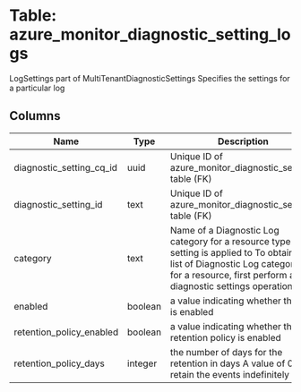 
# Table: azure_monitor_diagnostic_setting_logs
LogSettings part of MultiTenantDiagnosticSettings Specifies the settings for a particular log
## Columns
| Name        | Type           | Description  |
| ------------- | ------------- | -----  |
|diagnostic_setting_cq_id|uuid|Unique ID of azure_monitor_diagnostic_settings table (FK)|
|diagnostic_setting_id|text|Unique ID of azure_monitor_diagnostic_settings table (FK)|
|category|text|Name of a Diagnostic Log category for a resource type this setting is applied to To obtain the list of Diagnostic Log categories for a resource, first perform a GET diagnostic settings operation|
|enabled|boolean|a value indicating whether this log is enabled|
|retention_policy_enabled|boolean|a value indicating whether the retention policy is enabled|
|retention_policy_days|integer|the number of days for the retention in days A value of 0 will retain the events indefinitely|
